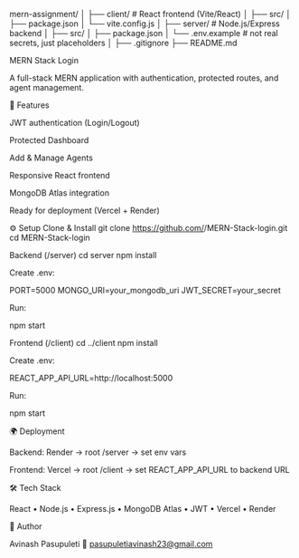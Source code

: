 mern-assignment/
│
├── client/        # React frontend (Vite/React)
│   ├── src/
│   ├── package.json
│   └── vite.config.js
│
├── server/        # Node.js/Express backend
│   ├── src/
│   ├── package.json
│   └── .env.example   # not real secrets, just placeholders
│
├── .gitignore
├── README.md

MERN Stack Login

A full-stack MERN application with authentication, protected routes, and agent management.

🚀 Features

JWT authentication (Login/Logout)

Protected Dashboard

Add & Manage Agents

Responsive React frontend

MongoDB Atlas integration

Ready for deployment (Vercel + Render)

⚙️ Setup
Clone & Install
git clone https://github.com/<your-username>/MERN-Stack-login.git
cd MERN-Stack-login

Backend (/server)
cd server
npm install


Create .env:

PORT=5000
MONGO_URI=your_mongodb_uri
JWT_SECRET=your_secret


Run:

npm start

Frontend (/client)
cd ../client
npm install


Create .env:

REACT_APP_API_URL=http://localhost:5000


Run:

npm start

🌍 Deployment

Backend: Render
 → root /server → set env vars

Frontend: Vercel
 → root /client → set REACT_APP_API_URL to backend URL

🛠 Tech Stack

React • Node.js • Express.js • MongoDB Atlas • JWT • Vercel • Render

👤 Author

Avinash Pasupuleti
📧 pasupuletiavinash23@gmail.com
